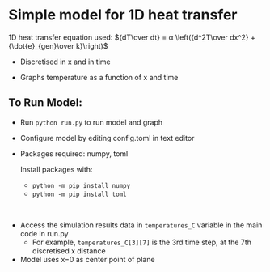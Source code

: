 ﻿# Simple model for 1D heat transfer

1D heat transfer equation used: ${dT\over dt} = α \left({d^2T\over dx^2} + {\dot{e}_{gen}\over k}\right)$

- Discretised in x and in time

- Graphs temperature as a function of x and time

## To Run Model:
- Run ```python run.py``` to run model and graph
- Configure model by editing config.toml in text editor
- Packages required: numpy, toml

  Install packages with:
  - ```python -m pip install numpy```
  - ```python -m pip install toml```
<br>
  
- Access the simulation results data in ```temperatures_C``` variable in the main code in run.py
  - For example, ```temperatures_C[3][7]``` is the 3rd time step, at the 7th discretised x distance
- Model uses x=0 as center point of plane
